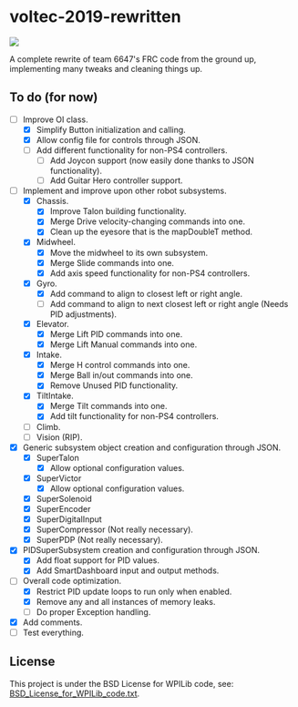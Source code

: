 # voltec-2019-rewritten

<p align="left"><a href="https://github.com/pacoito123/voltec-2019-rewritten" target="_blank"><img src="https://repository-images.githubusercontent.com/184450787/736f4f80-80c8-11e9-975d-573e3fdaae6a"></a></p>

A complete rewrite of team 6647's FRC code from the ground up, implementing many tweaks and cleaning things up.

## To do (for now)

- [ ] Improve OI class.
	- [X] Simplify Button initialization and calling.
	- [X] Allow config file for controls through JSON.
	- [ ] Add different functionality for non-PS4 controllers.
		- [ ] Add Joycon support (now easily done thanks to JSON functionality).
		- [ ] Add Guitar Hero controller support.
- [ ] Implement and improve upon other robot subsystems.
	- [X] Chassis.
		- [X] Improve Talon building functionality.
		- [X] Merge Drive velocity-changing commands into one.
		- [X] Clean up the eyesore that is the mapDoubleT method.
	- [X] Midwheel.
		- [X] Move the midwheel to its own subsystem.
		- [X] Merge Slide commands into one.
		- [X] Add axis speed functionality for non-PS4 controllers.
	- [X] Gyro.
		- [X] Add command to align to closest left or right angle.
		- [ ] Add command to align to next closest left or right angle (Needs PID adjustments).
	- [X] Elevator.
		- [X] Merge Lift PID commands into one.
		- [X] Merge Lift Manual commands into one.
	- [X] Intake.
		- [X] Merge H control commands into one.
		- [X] Merge Ball in/out commands into one.
		- [X] Remove Unused PID functionality.
	- [X] TiltIntake.
		- [X] Merge Tilt commands into one.
		- [X] Add tilt functionality for non-PS4 controllers.
	- [ ] Climb.
	- [ ] Vision (RIP).
- [X] Generic subsystem object creation and configuration through JSON.
	- [X] SuperTalon
		- [X] Allow optional configuration values.
	- [X] SuperVictor
		- [X] Allow optional configuration values.
	- [X] SuperSolenoid
	- [X] SuperEncoder
	- [X] SuperDigitalInput
	- [X] SuperCompressor (Not really necessary).
	- [X] SuperPDP (Not really necessary).
- [X] PIDSuperSubsystem creation and configuration through JSON.
	- [X] Add float support for PID values.
	- [X] Add SmartDashboard input and output methods.
- [ ] Overall code optimization.
	- [X] Restrict PID update loops to run only when enabled.
	- [X] Remove any and all instances of memory leaks.
	- [ ] Do proper Exception handling.
- [X] Add comments.
- [ ] Test everything.

## License

This project is under the BSD License for WPILib code, see: [BSD_License_for_WPILib_code.txt](BSD_License_for_WPILib_code.txt).
